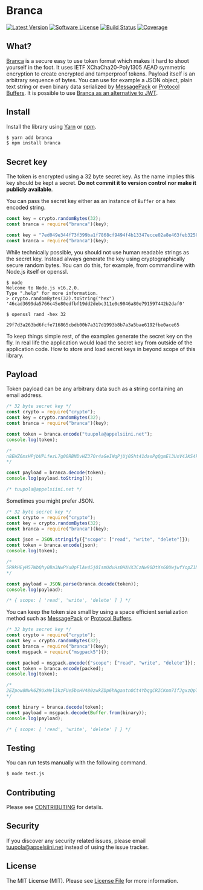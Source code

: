 #  Branca

[![Latest Version](https://img.shields.io/npm/v/branca.svg?style=flat-square)](https://www.npmjs.com/package/branca)
[![Software License](https://img.shields.io/badge/license-MIT-brightgreen.svg?style=flat-square)](LICENSE.md)
[![Build Status](https://img.shields.io/travis/tuupola/branca-js/master.svg?style=flat-square)](https://travis-ci.org/tuupola/branca-js)
[![Coverage](https://img.shields.io/codecov/c/github/tuupola/branca-js.svg?style=flat-square)](https://codecov.io/github/tuupola/branca-js)

## What?

[Branca](https://github.com/tuupola/branca-spec) is a secure easy to use token format which makes it hard to shoot yourself in the foot. It uses IETF XChaCha20-Poly1305 AEAD symmetric encryption to create encrypted and tamperproof tokens. Payload itself is an arbitrary sequence of bytes. You can use for example a JSON object, plain text string or even binary data serialized by [MessagePack](http://msgpack.org/) or [Protocol Buffers](https://developers.google.com/protocol-buffers/). It is possible to use [Branca as an alternative to JWT](https://appelsiini.net/2017/branca-alternative-to-jwt/).

## Install

Install the library using [Yarn](https://yarnpkg.com/en/) or [npm](https://www.npmjs.com/).

``` bash
$ yarn add branca
$ npm install branca
```

## Secret key

The token is encrypted using a 32 byte secret key. As the name implies this key should be kept a secret. **Do not commit it to version control nor make it publicly available**.

You can pass the secret key either as an instance of `Buffer` or a hex encoded string.

```javascript
const key = crypto.randomBytes(32);
const branca = require("branca")(key);
```

```javascript
const key = "7ed049e344f73f399ba1f7868cf9494f4b13347ecce02a8e463feb32507b73a5";
const branca = require("branca")(key);
```

While technically possible, you should not use human readable strings as the secret key. Instead always generate the key using cryptographically secure random bytes. You can do this, for example, from commandline with Node.js itself or openssl.

```
$ node
Welcome to Node.js v16.2.0.
Type ".help" for more information.
> crypto.randomBytes(32).toString("hex")
'46cad3699da5766c45e80edfbf19dd2debc311e0c9046a80e791597442b2daf0'
```

```
$ openssl rand -hex 32

29f7d3a263bd6fcfe716865cbdb00b7a317d1993b8b7a3a5bae6192fbe0ace65
```

To keep things simple rest, of the examples generate the secret key on the fly. In real life the application would load the secret key from outside of the application code. How to store and load secret keys in beyond scope of this library.

## Payload

Token payload can be any arbitrary data such as a string containing an email
address.

```javascript
/* 32 byte secret key */
const crypto = require("crypto");
const key = crypto.randomBytes(32);
const branca = require("branca")(key);

const token = branca.encode("tuupola@appelsiini.net");
console.log(token);

/*
n8EWZ6msHPjbUPLfezL7g00RBNDvHZ37Or4aGeIWqPjUj0Sht41dasPgQgmEl3UsV4JKS4kZtEiZ6V54JYtYJRhtH8
*/

const payload = branca.decode(token);
console.log(payload.toString());

/* tuupola@appelsiini.net */
```

Sometimes you might prefer JSON.

```javascript
/* 32 byte secret key */
const crypto = require("crypto");
const key = crypto.randomBytes(32);
const branca = require("branca")(key);

const json = JSON.stringify({"scope": ["read", "write", "delete"]});
const token = branca.encode(json);
console.log(token);

/*
5R9kHEyH57WbQhy0Ba3NwPYu0pFlAv45jOIsmUdvHs0HAVX3CzNw90DtXs60UwjwfYopZ1NvO11GkEQTjumMIZYuCcawnoztFsexGlHoFKGX
*/

const payload = JSON.parse(branca.decode(token));
console.log(payload);

/* { scope: [ 'read', 'write', 'delete' ] } */
```

You can keep the token size small by using a space efficient serialization method such as [MessagePack](http://msgpack.org/) or [Protocol Buffers](https://developers.google.com/protocol-buffers/).

```javascript
/* 32 byte secret key */
const crypto = require("crypto");
const key = crypto.randomBytes(32);
const branca = require("branca")(key);
const msgpack = require("msgpack5")();

const packed = msgpack.encode({"scope": ["read", "write", "delete"]});
const token = branca.encode(packed);
console.log(token);

/*
2EZpow8Nwk6Z9UxMel3kzFUe5boHV480zwkZDp6hNgaatnOCt4YbqgCRICKnm7IfJgxzQpT9eYdrTzyb
*/

const binary = branca.decode(token);
const payload = msgpack.decode(Buffer.from(binary));
console.log(payload);

/* { scope: [ 'read', 'write', 'delete' ] } */
```

## Testing

You can run tests manually with the following command.

``` bash
$ node test.js
```

## Contributing

Please see [CONTRIBUTING](CONTRIBUTING.md) for details.

## Security

If you discover any security related issues, please email tuupola@appelsiini.net instead of using the issue tracker.

## License

The MIT License (MIT). Please see [License File](LICENSE.md) for more information.
